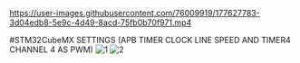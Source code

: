 

https://user-images.githubusercontent.com/76009919/177627783-3d04edb8-5e9c-4d49-8acd-75fb0b70f971.mp4

#STM32CubeMX SETTINGS (APB TIMER CLOCK LINE SPEED AND  TIMER4 CHANNEL 4 AS PWM)
![1](https://user-images.githubusercontent.com/76009919/177628227-ebdc0e85-ebc5-4db6-a5ec-576681aa84d5.png)
![2](https://user-images.githubusercontent.com/76009919/177628221-7424f4b8-38e8-4b3c-a6ce-129d3bc04e85.png)

